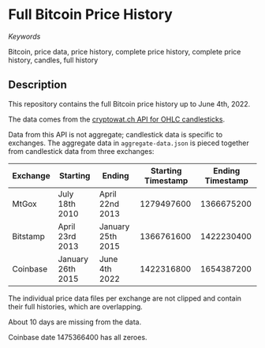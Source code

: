 # Full Bitcoin Price History

*Keywords*

Bitcoin, price data, price history, complete price history,
complete price history, candles, full history

## Description ##

This repository contains the full Bitcoin price history up to June 4th, 2022.

The data comes from the
[cryptowat.ch API for OHLC candlesticks](https://docs.cryptowat.ch/rest-api/markets/ohlc).

Data from this API is not aggregate; candlestick data is specific to
exchanges. The aggregate data in `aggregate-data.json` is pieced together from
candlestick data from three exchanges:


| Exchange | Starting          | Ending            | Starting Timestamp | Ending Timestamp |
|----------|-------------------|-------------------|--------------------|------------------|
| MtGox    | July 18th 2010    | April 22nd 2013   | 1279497600         | 1366675200       |
| Bitstamp | April 23rd 2013   | January 25th 2015 | 1366761600         | 1422230400       |
| Coinbase | January 26th 2015 | June 4th 2022     | 1422316800         | 1654387200       |

The individual price data files per exchange are not clipped and contain their
full histories, which are overlapping.

About 10 days are missing from the data.

Coinbase date 1475366400 has all zeroes.
